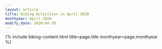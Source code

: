 ```yaml
---
layout: article
title: Biking Activities in April 2020
monthyear: April 2020
modify_date: 2020-04-30      
---
```


{% include biking-content.html title=page.title monthyear=page.monthyear %}
